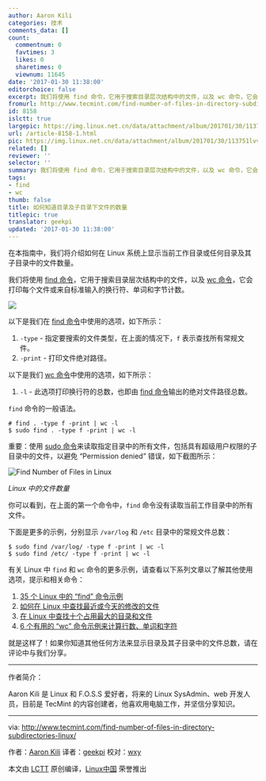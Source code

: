 ```yaml
---
author: Aaron Kili
categories: 技术
comments_data: []
count:
  commentnum: 0
  favtimes: 3
  likes: 0
  sharetimes: 0
  viewnum: 11645
date: '2017-01-30 11:38:00'
editorchoice: false
excerpt: 我们将使用 find 命令，它用于搜索目录层次结构中的文件，以及 wc 命令，它会打印每个文件或来自标准输入的换行符、单词和字节计数。
fromurl: http://www.tecmint.com/find-number-of-files-in-directory-subdirectories-linux/
id: 8158
islctt: true
largepic: https://img.linux.net.cn/data/attachment/album/201701/30/113751lvvznvvveevpm0uj.png
url: /article-8158-1.html
pic: https://img.linux.net.cn/data/attachment/album/201701/30/113751lvvznvvveevpm0uj.png.thumb.jpg
related: []
reviewer: ''
selector: ''
summary: 我们将使用 find 命令，它用于搜索目录层次结构中的文件，以及 wc 命令，它会打印每个文件或来自标准输入的换行符、单词和字节计数。
tags:
- find
- wc
thumb: false
title: 如何知道目录及子目录下文件的数量
titlepic: true
translator: geekpi
updated: '2017-01-30 11:38:00'
---
```


在本指南中，我们将介绍如何在 Linux 系统上显示当前工作目录或任何目录及其子目录中的文件数量。


我们将使用 [find 命令](https://linux.cn/tag-find.html)，它用于搜索目录层次结构中的文件，以及 [wc 命令](https://linux.cn/tag-wc.html)，它会打印每个文件或来自标准输入的换行符、单词和字节计数。


![](/data/attachment/album/201701/30/113751lvvznvvveevpm0uj.png)


以下是我们在 [find 命令](https://linux.cn/tag-find.html)中使用的选项，如下所示：


1. `-type` - 指定要搜索的文件类型，在上面的情况下，`f` 表示查找所有常规文件。
2. `-print` - 打印文件绝对路径。


以下是我们 [wc 命令](https://linux.cn/tag-wc.html)中使用的选项，如下所示：


1. `-l` - 此选项打印换行符的总数，也即由 [find 命令](https://linux.cn/tag-find.html)输出的绝对文件路径总数。


`find` 命令的一般语法。



```
# find . -type f -print | wc -l
$ sudo find . -type f -print | wc -l

```

重要：使用 [sudo 命令](http://www.tecmint.com/sudoers-configurations-for-setting-sudo-in-linux/)来读取指定目录中的所有文件，包括具有超级用户权限的子目录中的文件，以避免 “Permission denied” 错误，如下截图所示：


![Find Number of Files in Linux](/data/attachment/album/201701/30/113802if6nimiu16mym01m.png)


*Linux 中的文件数量*


你可以看到，在上面的第一个命令中，`find` 命令没有读取当前工作目录中的所有文件。


下面是更多的示例，分别显示 `/var/log` 和 `/etc` 目录中的常规文件总数：



```
$ sudo find /var/log/ -type f -print | wc -l
$ sudo find /etc/ -type f -print | wc -l

```

有关 Linux 中 `find` 和 `wc` 命令的更多示例，请查看以下系列文章以了解其他使用选项，提示和相关命令：


1. [35 个 Linux 中的 “find” 命令示例](http://www.tecmint.com/35-practical-examples-of-linux-find-command/)
2. [如何在 Linux 中查找最近或今天的修改的文件](http://www.tecmint.com/find-recent-modified-files-in-linux/)
3. [在 Linux 中查找十个占用最大的目录和文件](http://www.tecmint.com/find-top-large-directories-and-files-sizes-in-linux/)
4. [6 个有用的 “wc” 命令示例来计算行数、单词和字符](http://www.tecmint.com/wc-command-examples/)


就是这样了！如果你知道其他任何方法来显示目录及其子目录中的文件总数，请在评论中与我们分享。




---


作者简介：


Aaron Kili 是 Linux 和 F.O.S.S 爱好者，将来的 Linux SysAdmin、web 开发人员，目前是 TecMint 的内容创建者，他喜欢用电脑工作，并坚信分享知识。




---


via: <http://www.tecmint.com/find-number-of-files-in-directory-subdirectories-linux/>


作者：[Aaron Kili](http://www.tecmint.com/author/aaronkili/) 译者：[geekpi](https://github.com/geekpi) 校对：[wxy](https://github.com/wxy)


本文由 [LCTT](https://github.com/LCTT/TranslateProject) 原创编译，[Linux中国](https://linux.cn/) 荣誉推出